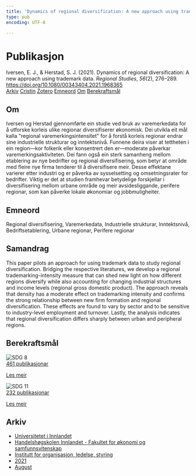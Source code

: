 ```yaml
---
title: 'Dynamics of regional diversification: A new approach using trademark data'
type: pub
encoding: UTF-8

---
```

<h1>Publikasjon</h1>
<article id="csl-bib-container-3653NZAP" class="csl-bib-container">
  <div class="csl-bib-body"> <div class="csl-entry">Iversen, E. J., &#38; Herstad, S. J. (2021). Dynamics of regional diversification: A new approach using trademark data. <i>Regional Studies</i>, <i>56</i>(2), 276–289. <a href="https://doi.org/10.1080/00343404.2021.1968365">https://doi.org/10.1080/00343404.2021.1968365</a></div> </div>
  <div class="csl-bib-buttons">
    <a href="#taxonomy-article-3653NZAP" alt="archive" class="csl-bib-button">Arkiv</a>
    <a href="https://app.cristin.no/results/show.jsf?id=1925514" alt="Cristin" class="csl-bib-button">Cristin</a>
    <a href="http://zotero.org/groups/5881554/items/3653NZAP" alt="Zotero" class="csl-bib-button">Zotero</a>
    <a href="#keywords-article-3653NZAP" alt="keywords" class="csl-bib-button">Emneord</a>
    <a href="#about-article-3653NZAP" alt="about_pub" class="csl-bib-button">Om</a>
    <a href="#sdg-article-3653NZAP" alt="sdg" class="csl-bib-button">Berekraftsmål</a>
  </div>
  <div id="csl-bib-meta-container-3653NZAP"></div>
</article>
<div id="csl-bib-meta-3653NZAP" class="csl-bib-meta">
  <article id="about-article-3653NZAP" class="about_pub-article">
    <h1>Om</h1>
    Iversen og Herstad gjennomførte ein studie ved bruk av varemerkedata for å utforske korleis ulike regionar diversifiserer økonomisk. Dei utvikla eit mål kalla "regional varemerkingsintensitet" for å forstå korleis regionar endrar sine industrielle strukturar og inntektsnivå. Funnene deira viser at tettheten i ein region—kor folkerik eller konsentrert den er—moderate påverkar varemerkingsaktiviteten. Dei fann også ein sterk samanheng mellom etablering av nye bedrifter og regional diversifisering, som betyr at område med fleire nye firma tenderer til å diversifisere meir. Desse effektane varierer etter industri og er påverka av sysselsetting og omsetningsrater for bedrifter. Viktig er det at studien framhevar betydelige forskjellar i diversifisering mellom urbane område og meir avsidesliggande, perifere regionar, som kan påverke lokale økonomiar og jobbmuligheiter.
  </article>
  <article id="keywords-article-3653NZAP" class="keywords-article">
    <h1>Emneord</h1>
    Regional diversifisering, Varemerkedata, Industrielle strukturar, Inntektsnivå, Bedriftsetablering, Urbane regionar, Perifere regionar
  </article>
  <article id="abstract-article-3653NZAP" class="abstract-article">
    <h1>Samandrag</h1>
    This paper pilots an approach for using trademark data to study regional diversification. Bridging the respective literatures, we develop a regional trademarking-intensity measure that can shed new light on how different regions diversify while also accounting for changing industrial structures and income levels (regional gross domestic product). The approach reveals that density has a moderate effect on trademarking intensity and confirms the strong relationship between new firm formation and regional diversification. These effects are found to vary by sector and to be sensitive to industry-level employment and turnover. Lastly, the analysis indicates that regional diversification differs sharply between urban and peripheral regions.
  </article>
  <article id="sdg-article-3653NZAP" class="sdg-article">
    <h1>Berekraftsmål</h1>
    <div class="sdg-container"><div id="sdg8" class="sdg">
        <img src="{{< params subfolder >}}images/sdg/sdg08_nn.png" class="image" alt="SDG 8">
        <div class="sdg-overlay">
          <a href="{{< params subfolder >}}nn/archive/?sdg=8#archive" class="sdg-publication-count"><span>461</span> publikasjonar</a>
          <p><a href="https://fn.no/om-fn/fns-baerekraftsmaal/anstendig-arbeid-og-oekonomisk-vekst?lang=nno-NO" class="sdg-read-more">Les meir</a></p>
        </div>
      </div> <div id="sdg11" class="sdg">
        <img src="{{< params subfolder >}}images/sdg/sdg11_nn.png" class="image" alt="SDG 11">
        <div class="sdg-overlay">
          <a href="{{< params subfolder >}}nn/archive/?sdg=11#archive" class="sdg-publication-count"><span>232</span> publikasjonar</a>
          <p><a href="https://fn.no/om-fn/fns-baerekraftsmaal/baerekraftige-byer-og-lokalsamfunn?lang=nno-NO" class="sdg-read-more">Les meir</a></p>
        </div>
      </div></div>
  </article>
  <article id="taxonomy-article-3653NZAP" class="taxonomy-article">
    <h1>Arkiv</h1>
    <ul>
      <li><a href="{{< params subfolder >}}nn/archive/?key=3DCRN523">Universitetet i Innlandet</a></li>
      <li><a href="{{< params subfolder >}}nn/archive/?key=DU8Q9LN9">Handelshøgskolen Innlandet - Fakultet for økonomi og samfunnsvitenskap</a></li>
      <li><a href="{{< params subfolder >}}nn/archive/?key=4LUWR3ZM">Institutt for organisasjon, ledelse, styring</a></li>
      <li><a href="{{< params subfolder >}}nn/archive/?key=8VQBC64H">2021</a></li>
      <li><a href="{{< params subfolder >}}nn/archive/?key=L4PN3CBI">August</a></li>
    </ul>
  </article>
</div>
